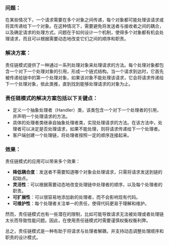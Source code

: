 ### 问题：

在某些情况下，一个请求需要在多个对象之间传递，每个对象都可能处理该请求或将其传递给下一个对象。在这种情况下，需要避免将发送者与接收者之间的耦合，以及确定请求的处理方式。问题在于如何设计一个机制，使得多个对象都有机会处理请求，而且可以根据需要动态地改变它们之间的顺序和职责。

### 解决方案：

责任链模式提供了一种通过一系列处理对象来处理请求的方法。每个处理对象都包含一个对下一个处理对象的引用，形成一个链式结构。当一个请求到达时，它首先被传递给链中的第一个处理对象，如果该对象不能处理该请求，它会将请求传递给下一个处理对象，依此类推，直到找到能够处理请求的对象为止。

### 责任链模式的解决方案包括以下关键点：

* 定义一个抽象处理者（Handler）类，该类包含一个对下一个处理者的引用，并声明一个处理请求的方法。
* 具体的处理者类继承自抽象处理者类，实现处理请求的方法。在该方法中，处理者可以决定是否处理请求，如果不能处理，则将请求传递给下一个处理者。
* 客户端创建一个处理链，将处理者按照一定的顺序连接起来。
### 效果：

责任链模式的应用可以带来多个效果：

* **降低耦合度**：发送者不需要知道哪个对象会处理请求，只需将请求发送到链的起始点。
* **灵活性**：可以根据需要动态地改变处理链中处理者的顺序，以及每个处理者的职责。
* **可扩展性**：可以很容易地添加新的处理者，而不会影响现有代码。
* **可维护性**：每个处理者关注单一的责任，使得代码更易于理解和维护。

然而，责任链模式也有一些潜在的限制，比如可能导致请求无法被处理或者处理链太长而导致性能问题。因此，在使用责任链模式时需要谨慎权衡权衡利弊。

总之，责任链模式是一种有助于将请求与处理者解耦，并支持动态调整处理顺序和职责的设计模式。